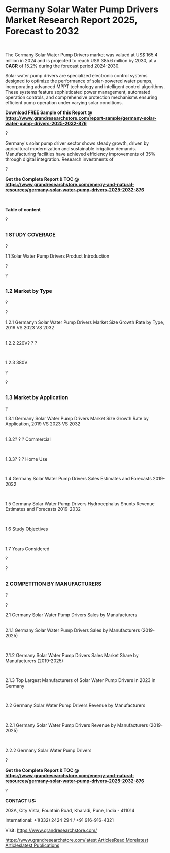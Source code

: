 <h1>Germany Solar Water Pump Drivers Market Research Report 2025, Forecast to 2032</h1><br/><p>The Germany Solar Water Pump Drivers market was valued at US$ 165.4 million in 2024 and is projected to reach US$ 385.6 million by 2030, at a <strong>CAGR</strong> of 15.2% during the forecast period 2024-2030.</p>
 
 
 
 <p>Solar water pump drivers are specialized electronic control systems designed to optimize the performance of solar-powered water pumps, incorporating advanced MPPT technology and intelligent control algorithms. These systems feature sophisticated power management, automated operation controls, and comprehensive protection mechanisms ensuring efficient pump operation under varying solar conditions.</p>
 
 
 
 <div><b>Download FREE Sample of this Report @ <a href="https://www.grandresearchstore.com/report-sample/germany-solar-water-pump-drivers-2025-2032-876">https://www.grandresearchstore.com/report-sample/germany-solar-water-pump-drivers-2025-2032-876</a></b></div>
 
 
 
 <p>? </p>
 
 
 
 <p>Germany&#39;s solar pump driver sector shows steady growth, driven by agricultural modernization and sustainable irrigation demands. Manufacturing facilities have achieved efficiency improvements of 35% through digital integration. Research investments of</p>
 
 
 
 <p>? </p>
 
 
 
 <div><b>Get the Complete Report & TOC @ <a href="https://www.grandresearchstore.com/energy-and-natural-resources/germany-solar-water-pump-drivers-2025-2032-876">https://www.grandresearchstore.com/energy-and-natural-resources/germany-solar-water-pump-drivers-2025-2032-876</a></b></div>
 
 
 
 <p><br />
 
 <b>Table of content</b></p>
 
 
 
 <p>? </p>
 
 
 
 <h2><span style="font-size:16px"><strong>1 STUDY COVERAGE</strong></span></h2>
 
 
 
 <p>? </p>
 
 
 
 <p>1.1 Solar Water Pump Drivers Product Introduction</p>
 
 
 
 <p>? </p>
 
 
 
 <p>? </p>
 
 
 
 <h2><span style="font-size:16px"><strong>1.2 Market by Type</strong></span></h2>
 
 
 
 <p>? </p>
 
 
 
 <p>? </p>
 
 
 
 <p>1.2.1 Germanyn Solar Water Pump Drivers Market Size Growth Rate by Type, 2019 VS 2023 VS 2032<br />
 
 <br />
 
 1.2.2 220V? ? ? <br />
 
 <br />
 
 1.2.3 380V<br />
 
 ? </p>
 
 
 
 <p>? </p>
 
 
 
 <h2><span style="font-size:16px"><strong>1.3 Market by Application</strong></span></h2>
 
 
 
 <p>? </p>
 
 
 
 <p>1.3.1 Germany Solar Water Pump Drivers Market Size Growth Rate by Application, 2019 VS 2023 VS 2032<br />
 
 <br />
 
 1.3.2? ? ? Commercial<br />
 
 <br />
 
 1.3.3? ? ? Home Use<br />
 
 <br />
 
 1.4 Germany Solar Water Pump Drivers Sales Estimates and Forecasts 2019-2032<br />
 
 <br />
 
 1.5 Germany Solar Water Pump Drivers Hydrocephalus Shunts Revenue Estimates and Forecasts 2019-2032<br />
 
 <br />
 
 1.6 Study Objectives<br />
 
 <br />
 
 1.7 Years Considered</p>
 
 
 
 <p>? </p>
 
 
 
 <p>? </p>
 
 
 
 <h2><span style="font-size:16px"><strong>2 COMPETITION BY MANUFACTURERS</strong></span></h2>
 
 
 
 <p>? </p>
 
 
 
 <p>? </p>
 
 
 
 <p>2.1 Germany Solar Water Pump Drivers Sales by Manufacturers<br />
 
 <br />
 
 2.1.1 Germany Solar Water Pump Drivers Sales by Manufacturers (2019-2025)<br />
 
 <br />
 
 2.1.2 Germany Solar Water Pump Drivers Sales Market Share by Manufacturers (2019-2025)<br />
 
 <br />
 
 2.1.3 Top Largest Manufacturers of Solar Water Pump Drivers in 2023 in Germany<br />
 
 <br />
 
 2.2 Germany Solar Water Pump Drivers Revenue by Manufacturers<br />
 
 <br />
 
 2.2.1 Germany Solar Water Pump Drivers Revenue by Manufacturers (2019-2025)<br />
 
 <br />
 
 2.2.2 Germany Solar Water Pump Drivers</p>
 
 
 
 <p>? </p>
 
 
 
 <div><b>Get the Complete Report & TOC @ <a href="https://www.grandresearchstore.com/energy-and-natural-resources/germany-solar-water-pump-drivers-2025-2032-876">https://www.grandresearchstore.com/energy-and-natural-resources/germany-solar-water-pump-drivers-2025-2032-876</a></b></div>
 
 
 
 <p>? </p>
 
 
 
 <p><b>CONTACT US:</b><br />
 
 203A, City Vista, Fountain Road, Kharadi, Pune, India - 411014<br />
 
 International: +1(332) 2424 294 / +91 916-916-4321<br />
 
 Visit: <a href="https://www.grandresearchstore.com/">https://www.grandresearchstore.com/</a><br />
 
 <a href="https://gyeongbokgung.com">https://www.grandresearchstore.com/</a><a href="https://hallyeomaritime.com">latest Articles</a><a href="https://jingwansa.com">Read More</a><a href="https://nguoiviet.jp/">latest Articles</a><a href="https://www.intelmarketresearch.com/">latest Publications</a></p>